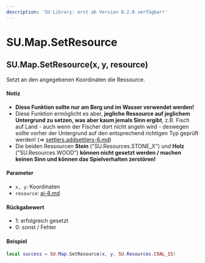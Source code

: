 ```yaml
---
description: 'SU Library: erst ab Version 0.2.0 verfügbar!'
---
```


# SU.Map.SetResource

## SU.Map.SetResource(x, y, resource)

Setzt an den angegebenen Koordinaten die Ressource.

#### Notiz

* **Diese Funktion sollte nur am Berg und im Wasser verwendet werden!**
* Diese Funktion ermöglicht es aber, **jegliche Ressource auf jeglichem Untergrund zu setzen, was aber kaum jemals Sinn ergibt**, z.B. Fisch auf Land - auch wenn der Fischer dort nicht angeln wird - deswegen sollte vorher der Untergrund auf den entsprechend richtigen Typ geprüft werden! (⇒ [settlers.addsettlers-6.md](settlers.addsettlers-6.md "mention"))
* Die beiden Ressourcen **Stein** ("SU.Resources.STONE\_X") und **Holz** ("SU.Resources.WOOD") **können nicht gesetzt werden / machen keinen Sinn und können das Spielverhalten zerstören!**

#### Parameter

* `x, y`: Koordinaten
* `resource`: [ai-8.md](../../su-api-enums/ai-8.md "mention")

#### Rückgabewert

* 1: erfolgreich gesetzt
* 0: sonst / Fehler

#### Beispiel

```lua
local success = SU.Map.SetResource(x, y, SU.Resources.COAL_15)
```
